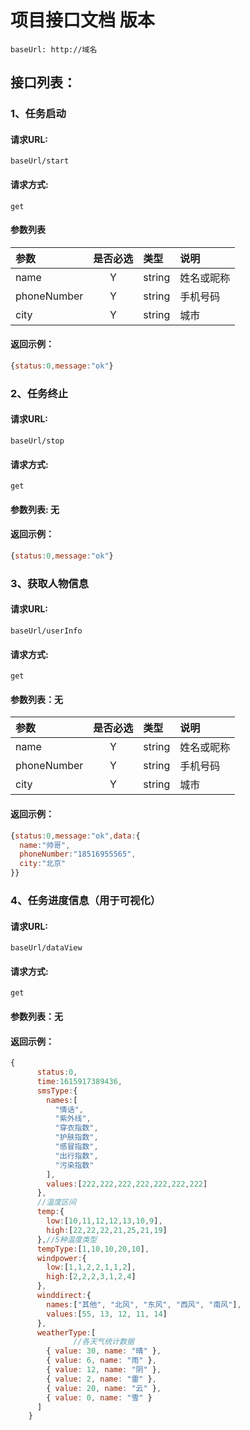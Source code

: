 # 项目接口文档 版本

```
baseUrl: http://域名
```

## 接口列表：

### 1、任务启动

#### 请求URL:  

```
baseUrl/start
```

#### 请求方式: 

```
get
```

#### 参数列表

| 参数        | 是否必选 | 类型   | 说明       |
| :---------- | :------: | :----- | :--------- |
| name        |    Y     | string | 姓名或昵称 |
| phoneNumber |    Y     | string | 手机号码   |
| city        |    Y     | string | 城市       |

#### 返回示例：

```javascript
{status:0,message:"ok"}
```

### 2、任务终止

#### 请求URL:  

```
baseUrl/stop
```

#### 请求方式: 

```
get
```

#### 参数列表: 无

#### 返回示例：

```javascript
{status:0,message:"ok"}
```



### 3、获取人物信息

#### 请求URL:  

```
baseUrl/userInfo
```

#### 请求方式: 

```
get
```

#### 参数列表：无

| 参数        | 是否必选 | 类型   | 说明       |
| :---------- | :------: | :----- | :--------- |
| name        |    Y     | string | 姓名或昵称 |
| phoneNumber |    Y     | string | 手机号码   |
| city        |    Y     | string | 城市       |

#### 返回示例：

```javascript
{status:0,message:"ok",data:{
  name:"帅哥",
  phoneNumber:"18516955565",
  city:"北京"
}}
```

### 4、任务进度信息（用于可视化）

#### 请求URL:  

```
baseUrl/dataView
```

#### 请求方式: 

```
get
```

#### 参数列表：无

#### 返回示例：

```javascript
{
      status:0,
      time:1615917389436,
      smsType:{
        names:[
          "情话",
          "紫外线",
          "穿衣指数",
          "护肤指数",
          "感冒指数",
          "出行指数",
          "污染指数"
        ],
        values:[222,222,222,222,222,222,222]
      },
      //温度区间
      temp:{
        low:[10,11,12,12,13,10,9],
        high:[22,22,22,21,25,21,19]
      },//5种温度类型
      tempType:[1,10,10,20,10],
      windpower:{
        low:[1,1,2,2,1,1,2],
        high:[2,2,2,3,1,2,4]
      },
      winddirect:{
        names:["其他", "北风", "东风", "西风", "南风"],
        values:[55, 13, 12, 11, 14]
      },
      weatherType:[
              //各天气统计数据
        { value: 30, name: "晴" },
        { value: 6, name: "雨" },
        { value: 12, name: "阴" },
        { value: 2, name: "雷" },
        { value: 20, name: "云" },
        { value: 0, name: "雪" }
      ]
    }
```
